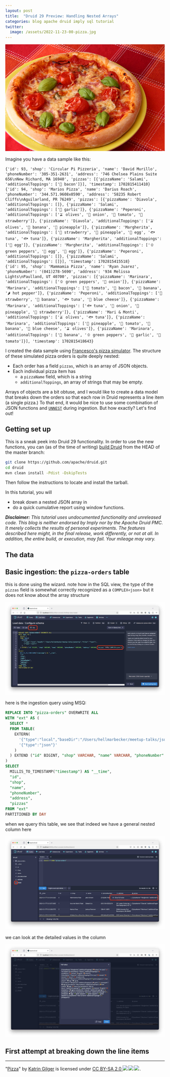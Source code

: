 ```yaml
---
layout: post
title:  "Druid 29 Preview: Handling Nested Arrays"
categories: blog apache druid imply sql tutorial
twitter:
  image: /assets/2022-11-23-00-pizza.jpg
---
```


![Pizza](/assets/2022-11-23-00-pizza.jpg)

Imagine you have a data sample like this:

```json-nd
{'id': 93, 'shop': 'Circular Pi Pizzeria', 'name': 'David Murillo', 'phoneNumber': '305-351-2631', 'address': '746 Chelsea Plains Suite 656\nNew Richard, MA 16940', 'pizzas': [{'pizzaName': 'Salami', 'additionalToppings': ['🥓 bacon']}], 'timestamp': 1702815411410}
{'id': 94, 'shop': 'Marios Pizza', 'name': 'Darius Roach', 'phoneNumber': '344.571.9608x0590', 'address': '58235 Robert Cliffs\nAguilarland, PR 76249', 'pizzas': [{'pizzaName': 'Diavola', 'additionalToppings': []}, {'pizzaName': 'Salami', 'additionalToppings': ['🧄 garlic']}, {'pizzaName': 'Peperoni', 'additionalToppings': ['🫒 olives', '🧅 onion', '🍅 tomato', '🍓 strawberry']}, {'pizzaName': 'Diavola', 'additionalToppings': ['🫒 olives', '🍌 banana', '🍍 pineapple']}, {'pizzaName': 'Margherita', 'additionalToppings': ['🍓 strawberry', '🍍 pineapple', '🥚 egg', '🐟 tuna', '🐟 tuna']}, {'pizzaName': 'Margherita', 'additionalToppings': ['🥚 egg']}, {'pizzaName': 'Margherita', 'additionalToppings': ['🫑 green peppers', '🥚 egg', '🥚 egg']}, {'pizzaName': 'Peperoni', 'additionalToppings': []}, {'pizzaName': 'Salami', 'additionalToppings': []}], 'timestamp': 1702815415518}
{'id': 95, 'shop': 'Mammamia Pizza', 'name': 'Ryan Juarez', 'phoneNumber': '(041)278-5690', 'address': '934 Melissa Lights\nPaulland, UT 40700', 'pizzas': [{'pizzaName': 'Marinara', 'additionalToppings': ['🫑 green peppers', '🧅 onion']}, {'pizzaName': 'Marinara', 'additionalToppings': ['🍅 tomato', '🥓 bacon', '🍌 banana', '🌶️ hot pepper']}, {'pizzaName': 'Peperoni', 'additionalToppings': ['🍓 strawberry', '🍌 banana', '🐟 tuna', '🧀 blue cheese']}, {'pizzaName': 'Marinara', 'additionalToppings': ['🐟 tuna', '🧅 onion', '🍍 pineapple', '🍓 strawberry']}, {'pizzaName': 'Mari & Monti', 'additionalToppings': ['🫒 olives', '🐟 tuna']}, {'pizzaName': 'Marinara', 'additionalToppings': ['🍍 pineapple', '🍅 tomato', '🍌 banana', '🧀 blue cheese', '🫒 olives']}, {'pizzaName': 'Marinara', 'additionalToppings': ['🍌 banana', '🫑 green peppers', '🧄 garlic', '🍅 tomato']}], 'timestamp': 1702815418643}
```

I created the data sample using [Francesco's pizza simulator](https://github.com/Aiven-Labs/python-fake-data-producer-for-apache-kafka). The structure of these simulated pizza orders is quite deeply nested:

- Each order has a field `pizzas`, which is an array of JSON objects.
- Each individual pizza item has
  - a `pizzaName` field, which is a string
  - `additionalToppings`, an array of strings that may be empty.

Arrays of objects are a bit obtuse, and I would like to create a data model that breaks down the orders so that each row in Druid represents a line item (a single pizza.)
To that end, it would be nice to use some combination of JSON functions and [`UNNEST`](/2023/04/08/druid-sneak-peek-timeseries-interpolation/) during ingestion. But how exactly? Let's find out!
 
## Getting set up

This is a sneak peek into Druid 29 functionality. In order to use the new functions, you can (as of the time of writing) [build Druid](https://druid.apache.org/docs/latest/development/build.html) from the HEAD of the master branch:

```bash
git clone https://github.com/apache/druid.git
cd druid
mvn clean install -Pdist -DskipTests
```

Then follow the instructions to locate and install the tarball.

In this tutorial, you will 

- break down a nested JSON array in 
- do a quick cumulative report using window functions.

_**Disclaimer:** This tutorial uses undocumented functionality and unreleased code. This blog is neither endorsed by Imply nor by the Apache Druid PMC. It merely collects the results of personal experiments. The features described here might, in the final release, work differently, or not at all. In addition, the entire build, or execution, may fail. Your mileage may vary._

## The data

## Basic ingestion: the `pizza-orders` table

this is done using the wizard. note how in the SQL view, the type of the `pizzas` field is somewhat correctly recognized as a `COMPLEX<json>` but it does not know about the array structure

![Ingestion view for pizza-orders](/assets/2023-12-17-01-ingest-orders.jpg)

here is the ingestion query using MSQ:

```sql
REPLACE INTO "pizza-orders" OVERWRITE ALL
WITH "ext" AS (
  SELECT *
  FROM TABLE(
    EXTERN(
      '{"type":"local","baseDir":"/Users/hellmarbecker/meetup-talks/jsonarray","filter":"*json"}',
      '{"type":"json"}'
    )
  ) EXTEND ("id" BIGINT, "shop" VARCHAR, "name" VARCHAR, "phoneNumber" VARCHAR, "address" VARCHAR, "pizzas" TYPE('COMPLEX<json>'), "timestamp" BIGINT)
)
SELECT
  MILLIS_TO_TIMESTAMP("timestamp") AS "__time",
  "id",
  "shop",
  "name",
  "phoneNumber",
  "address",
  "pizzas"
FROM "ext"
PARTITIONED BY DAY
```

when we query this table, we see that indeed we have a general nested column here

![Sample of a query over orders](/assets/2023-12-17-02-select-orders.jpg)

we can look at the detailed values in the column

![Detail view of a pizzas object](/assets/2023-12-17-03-orders-detail.jpg)

## First attempt at breaking down the line items



----
 <p class="attribution">"<a target="_blank" rel="noopener noreferrer" href="https://www.flickr.com/photos/26242865@N04/5919366429">Pizza</a>" by <a target="_blank" rel="noopener noreferrer" href="https://www.flickr.com/photos/26242865@N04">Katrin Gilger</a> is licensed under <a target="_blank" rel="noopener noreferrer" href="https://creativecommons.org/licenses/by-sa/2.0/?ref=openverse">CC BY-SA 2.0 <img src="https://mirrors.creativecommons.org/presskit/icons/cc.svg" style="height: 1em; margin-right: 0.125em; display: inline;"/><img src="https://mirrors.creativecommons.org/presskit/icons/by.svg" style="height: 1em; margin-right: 0.125em; display: inline;"/><img src="https://mirrors.creativecommons.org/presskit/icons/sa.svg" style="height: 1em; margin-right: 0.125em; display: inline;"/></a>. </p> 

